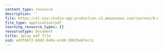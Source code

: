 ```yaml
---
content_type: resource
description: ''
file: https://ol-ocw-studio-app-production.s3.amazonaws.com/courses/8-01sc-classical-mechanics-fall-2016/ad3f6672b842949ae14850b35e67ec1c_89SjJv30kGU.pdf
file_type: application/pdf
learning_resource_types: []
resourcetype: Document
title: 3play pdf file
uid: ad3f6672-b842-949a-e148-50b35e67ec1c
---
```

